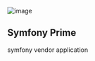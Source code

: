![image](https://cloud.githubusercontent.com/assets/182906/9972409/c9ef3afa-5e6c-11e5-82ea-147ef5c9aad7.png)
## Symfony Prime

symfony vendor application
